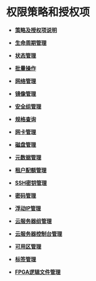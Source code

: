 # 权限策略和授权项<a name="ecs_06_0000"></a>

-   **[策略及授权项说明](策略及授权项说明.md)**  

-   **[生命周期管理](生命周期管理-27.md)**  

-   **[状态管理](状态管理-28.md)**  

-   **[批量操作](批量操作-29.md)**  

-   **[网络管理](网络管理-30.md)**  

-   **[镜像管理](镜像管理.md)**  

-   **[安全组管理](安全组管理-31.md)**  

-   **[规格查询](规格查询.md)**  

-   **[网卡管理](网卡管理-32.md)**  

-   **[磁盘管理](磁盘管理-33.md)**  

-   **[元数据管理](元数据管理-34.md)**  

-   **[租户配额管理](租户配额管理-35.md)**  

-   **[SSH密钥管理](SSH密钥管理.md)**  

-   **[密码管理](密码管理-36.md)**  

-   **[浮动IP管理](浮动IP管理.md)**  

-   **[云服务器组管理](云服务器组管理-37.md)**  

-   **[云服务器控制台管理](云服务器控制台管理-38.md)**  

-   **[可用区管理](可用区管理.md)**  

-   **[标签管理](标签管理-39.md)**  

-   **[FPGA逻辑文件管理](FPGA逻辑文件管理.md)**  


